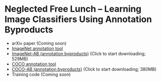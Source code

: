 # Neglected Free Lunch – Learning Image Classifiers Using Annotation Byproducts

* arXiv paper (Coming soon)
* [ImageNet annotation tool](https://github.com/naver-ai/imagenet-annotation-tool)
* [ImageNet-AB (annotation byproducts)](https://hybridsupervision-image-net.s3.us-east-2.amazonaws.com/repository/imagenet_ab_v1_0.tar.gz) (Click to start downloading; 529MB)
* [COCO annotation tool](https://github.com/naver-ai/coco-annotation-tool)
* [COCO-AB (annotation byproducts)](https://hybridsupervision-coco.s3.us-east-2.amazonaws.com/hybridsup/coco_ab_v1_0.json) (Click to start downloading; 380MB)
* Training code (Coming soon)

